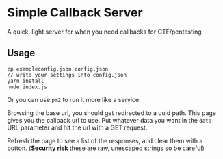 # Simple Callback Server
A quick, light server for when you need callbacks for CTF/pentesting

## Usage
```
cp exampleconfig.json config.json
// write your settings into config.json
yarn install
node index.js
```
Or you can use `pm2` to run it more like a service.

Browsing the base url, you should get redirected to a uuid path. This page gives you the callback url to use. Put whatever data you want in the `data` URL parameter and hit the url with a GET request.

Refresh the page to see a list of the responses, and clear them with a button.
(**Security risk** these are raw, unescaped strings so be careful)